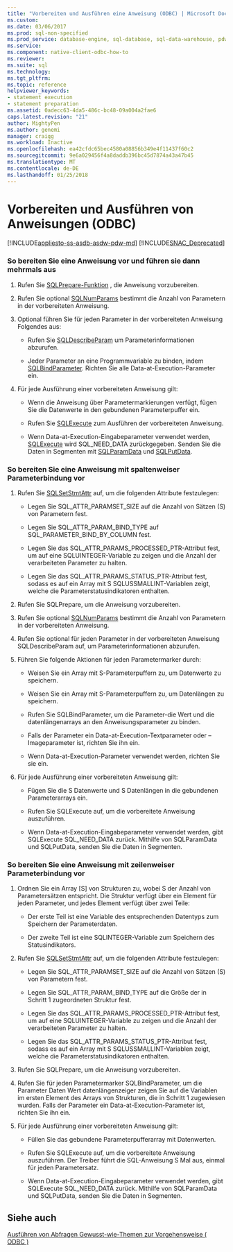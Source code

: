 ```yaml
---
title: "Vorbereiten und Ausführen eine Anweisung (ODBC) | Microsoft Docs"
ms.custom: 
ms.date: 03/06/2017
ms.prod: sql-non-specified
ms.prod_service: database-engine, sql-database, sql-data-warehouse, pdw
ms.service: 
ms.component: native-client-odbc-how-to
ms.reviewer: 
ms.suite: sql
ms.technology: 
ms.tgt_pltfrm: 
ms.topic: reference
helpviewer_keywords:
- statement execution
- statement preparation
ms.assetid: 0adecc63-4da5-486c-bc48-09a004a2fae6
caps.latest.revision: "21"
author: MightyPen
ms.author: genemi
manager: craigg
ms.workload: Inactive
ms.openlocfilehash: ea42cfdc65bec4580a08856b349e4f11437f60c2
ms.sourcegitcommit: 9e6a029456f4a8daddb396bc45d7874a43a47b45
ms.translationtype: MT
ms.contentlocale: de-DE
ms.lasthandoff: 01/25/2018
---
```

# <a name="prepare-and-execute-a-statement-odbc"></a>Vorbereiten und Ausführen von Anweisungen (ODBC)
[!INCLUDE[appliesto-ss-asdb-asdw-pdw-md](../../../includes/appliesto-ss-asdb-asdw-pdw-md.md)]
[!INCLUDE[SNAC_Deprecated](../../../includes/snac-deprecated.md)]

    
### <a name="to-prepare-a-statement-once-and-then-execute-it-multiple-times"></a>So bereiten Sie eine Anweisung vor und führen sie dann mehrmals aus  
  
1.  Rufen Sie [SQLPrepare-Funktion](http://go.microsoft.com/fwlink/?LinkId=59360) , die Anweisung vorzubereiten.  
  
2.  Rufen Sie optional [SQLNumParams](http://go.microsoft.com/fwlink/?LinkId=58404) bestimmt die Anzahl von Parametern in der vorbereiteten Anweisung.  
  
3.  Optional führen Sie für jeden Parameter in der vorbereiteten Anweisung Folgendes aus:  
  
    -   Rufen Sie [SQLDescribeParam](../../../relational-databases/native-client-odbc-api/sqldescribeparam.md) um Parameterinformationen abzurufen.  
  
    -   Jeder Parameter an eine Programmvariable zu binden, indem [SQLBindParameter](../../../relational-databases/native-client-odbc-api/sqlbindparameter.md). Richten Sie alle Data-at-Execution-Parameter ein.  
  
4.  Für jede Ausführung einer vorbereiteten Anweisung gilt:  
  
    -   Wenn die Anweisung über Parametermarkierungen verfügt, fügen Sie die Datenwerte in den gebundenen Parameterpuffer ein.  
  
    -   Rufen Sie [SQLExecute](http://go.microsoft.com/fwlink/?LinkId=58400) zum Ausführen der vorbereiteten Anweisung.  
  
    -   Wenn Data-at-Execution-Eingabeparameter verwendet werden, [SQLExecute](http://go.microsoft.com/fwlink/?LinkId=58400) wird SQL_NEED_DATA zurückgegeben. Senden Sie die Daten in Segmenten mit [SQLParamData](http://go.microsoft.com/fwlink/?LinkId=58405) und [SQLPutData](../../../relational-databases/native-client-odbc-api/sqlputdata.md).  
  
### <a name="to-prepare-a-statement-with-column-wise-parameter-binding"></a>So bereiten Sie eine Anweisung mit spaltenweiser Parameterbindung vor  
  
1.  Rufen Sie [SQLSetStmtAttr](../../../relational-databases/native-client-odbc-api/sqlsetstmtattr.md) auf, um die folgenden Attribute festzulegen:  
  
    -   Legen Sie SQL_ATTR_PARAMSET_SIZE auf die Anzahl von Sätzen (S) von Parametern fest.  
  
    -   Legen Sie SQL_ATTR_PARAM_BIND_TYPE auf SQL_PARAMETER_BIND_BY_COLUMN fest.  
  
    -   Legen Sie das SQL_ATTR_PARAMS_PROCESSED_PTR-Attribut fest, um auf eine SQLUINTEGER-Variable zu zeigen und die Anzahl der verarbeiteten Parameter zu halten.  
  
    -   Legen Sie das SQL_ATTR_PARAMS_STATUS_PTR-Attribut fest, sodass es auf ein Array mit S SQLUSSMALLINT-Variablen zeigt, welche die Parameterstatusindikatoren enthalten.  
  
2.  Rufen Sie SQLPrepare, um die Anweisung vorzubereiten.  
  
3.  Rufen Sie optional [SQLNumParams](http://go.microsoft.com/fwlink/?LinkId=58404) bestimmt die Anzahl von Parametern in der vorbereiteten Anweisung.  
  
4.  Rufen Sie optional für jeden Parameter in der vorbereiteten Anweisung SQLDescribeParam auf, um Parameterinformationen abzurufen.  
  
5.  Führen Sie folgende Aktionen für jeden Parametermarker durch:  
  
    -   Weisen Sie ein Array mit S-Parameterpuffern zu, um Datenwerte zu speichern.  
  
    -   Weisen Sie ein Array mit S-Parameterpuffern zu, um Datenlängen zu speichern.  
  
    -   Rufen Sie SQLBindParameter, um die Parameter-die Wert und die datenlängenarrays an den Anweisungsparameter zu binden.  
  
    -   Falls der Parameter ein Data-at-Execution-Textparameter oder –Imageparameter ist, richten Sie ihn ein.  
  
    -   Wenn Data-at-Execution-Parameter verwendet werden, richten Sie sie ein.  
  
6.  Für jede Ausführung einer vorbereiteten Anweisung gilt:  
  
    -   Fügen Sie die S Datenwerte und S Datenlängen in die gebundenen Parameterarrays ein.  
  
    -   Rufen Sie SQLExecute auf, um die vorbereitete Anweisung auszuführen.  
  
    -   Wenn Data-at-Execution-Eingabeparameter verwendet werden, gibt SQLExecute SQL_NEED_DATA zurück. Mithilfe von SQLParamData und SQLPutData, senden Sie die Daten in Segmenten.  
  
### <a name="to-prepare-a-statement-with-row-wise-bound-parameters"></a>So bereiten Sie eine Anweisung mit zeilenweiser Parameterbindung vor  
  
1.  Ordnen Sie ein Array [S] von Strukturen zu, wobei S der Anzahl von Parametersätzen entspricht. Die Struktur verfügt über ein Element für jeden Parameter, und jedes Element verfügt über zwei Teile:  
  
    -   Der erste Teil ist eine Variable des entsprechenden Datentyps zum Speichern der Parameterdaten.  
  
    -   Der zweite Teil ist eine SQLINTEGER-Variable zum Speichern des Statusindikators.  
  
2.  Rufen Sie [SQLSetStmtAttr](../../../relational-databases/native-client-odbc-api/sqlsetstmtattr.md) auf, um die folgenden Attribute festzulegen:  
  
    -   Legen Sie SQL_ATTR_PARAMSET_SIZE auf die Anzahl von Sätzen (S) von Parametern fest.  
  
    -   Legen Sie SQL_ATTR_PARAM_BIND_TYPE auf die Größe der in Schritt 1 zugeordneten Struktur fest.  
  
    -   Legen Sie das SQL_ATTR_PARAMS_PROCESSED_PTR-Attribut fest, um auf eine SQLUINTEGER-Variable zu zeigen und die Anzahl der verarbeiteten Parameter zu halten.  
  
    -   Legen Sie das SQL_ATTR_PARAMS_STATUS_PTR-Attribut fest, sodass es auf ein Array mit S SQLUSSMALLINT-Variablen zeigt, welche die Parameterstatusindikatoren enthalten.  
  
3.  Rufen Sie SQLPrepare, um die Anweisung vorzubereiten.  
  
4.  Rufen Sie für jeden Parametermarker SQLBindParameter, um die Parameter Daten Wert datenlängenzeiger zeigen Sie auf die Variablen im ersten Element des Arrays von Strukturen, die in Schritt 1 zugewiesen wurden. Falls der Parameter ein Data-at-Execution-Parameter ist, richten Sie ihn ein.  
  
5.  Für jede Ausführung einer vorbereiteten Anweisung gilt:  
  
    -   Füllen Sie das gebundene Parameterpufferarray mit Datenwerten.  
  
    -   Rufen Sie SQLExecute auf, um die vorbereitete Anweisung auszuführen. Der Treiber führt die SQL-Anweisung S Mal aus, einmal für jeden Parametersatz.  
  
    -   Wenn Data-at-Execution-Eingabeparameter verwendet werden, gibt SQLExecute SQL_NEED_DATA zurück. Mithilfe von SQLParamData und SQLPutData, senden Sie die Daten in Segmenten.  
  
## <a name="see-also"></a>Siehe auch  
 [Ausführen von Abfragen Gewusst-wie-Themen zur Vorgehensweise &#40; ODBC &#41;](../../../relational-databases/native-client-odbc-how-to/execute-queries/executing-queries-how-to-topics-odbc.md)  
  
  
